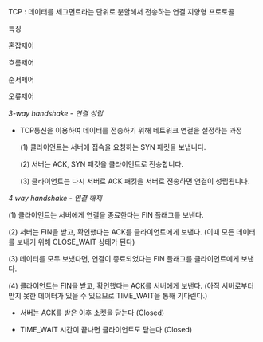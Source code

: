 
TCP
: 데이터를 세그먼트라는 단위로 분할해서 전송하는 연결 지향형 프로토콜

특징
  
  혼잡제어
  
  흐름제어
  
  순서제어
  
  오류제어
  
  *3-way handshake - 연결 성립*

  - TCP통신을 이용하여 데이터를 전송하기 위해 네트워크 연결을 설정하는 과정
    
     (1) 클라이언트는 서버에 접속을 요청하는 SYN 패킷을 보냅니다.
        
     (2) 서버는 ACK, SYN 패킷을 클라이언트로 전송합니다.
        
     (3) 클라이언트는 다시 서버로 ACK 패킷을 서버로 전송하면 연결이 성립됩니다.
   
  *4 way handshake - 연결 해제*
  
  (1) 클라이언트는 서버에게 연결을 종료한다는 FIN 플래그를 보낸다.

  (2) 서버는 FIN을 받고, 확인했다는 ACK를 클라이언트에게 보낸다. (이때 모든 데이터를 보내기 위해 CLOSE_WAIT 상태가 된다)

  (3) 데이터를 모두 보냈다면, 연결이 종료되었다는 FIN 플래그를 클라이언트에게 보낸다.

  (4) 클라이언트는 FIN을 받고, 확인했다는 ACK를 서버에게 보낸다. (아직 서버로부터 받지 못한 데이터가 있을 수 있으므로 TIME_WAIT을 통해 기다린다.)

+ 서버는 ACK를 받은 이후 소켓을 닫는다 (Closed)

+ TIME_WAIT 시간이 끝나면 클라이언트도 닫는다 (Closed)
